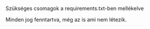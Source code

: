 Szükséges csomagok a requirements.txt-ben mellékelve

Minden jog fenntartva, még az is ami nem létezik.